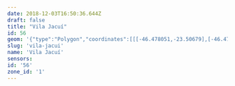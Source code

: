 ```yaml
---
date: 2018-12-03T16:50:36.644Z
draft: false
title: "Vila Jacuí"
id: 56
geom: '{"type":"Polygon","coordinates":[[[-46.478051,-23.50679],[-46.477958,-23.50703],[-46.476901,-23.512298],[-46.476233,-23.517026],[-46.476166,-23.516991],[-46.475509,-23.517373],[-46.47459,-23.518879],[-46.474411,-23.519046],[-46.474176,-23.519146],[-46.472311,-23.519357],[-46.471142,-23.519589],[-46.47084,-23.519566],[-46.470109,-23.519318],[-46.469785,-23.519129],[-46.469329,-23.518707],[-46.467886,-23.516344],[-46.467635,-23.516207],[-46.463288,-23.51552],[-46.455213,-23.515467],[-46.454887,-23.515391],[-46.451715,-23.514213],[-46.443821,-23.513604],[-46.443637,-23.511284],[-46.443824,-23.510695],[-46.444448,-23.509412],[-46.444959,-23.508171],[-46.445646,-23.50716],[-46.445976,-23.506526],[-46.446386,-23.50539],[-46.446666,-23.504163],[-46.447866,-23.502774],[-46.448094,-23.502336],[-46.448163,-23.501485],[-46.447787,-23.499178],[-46.447839,-23.498869],[-46.448014,-23.498544],[-46.448362,-23.498356],[-46.44995,-23.498181],[-46.451836,-23.49874],[-46.45224,-23.498092],[-46.452366,-23.497451],[-46.452832,-23.496755],[-46.453163,-23.496463],[-46.453933,-23.497173],[-46.455182,-23.498018],[-46.456018,-23.498366],[-46.456732,-23.49835],[-46.455525,-23.494896],[-46.455204,-23.494233],[-46.454861,-23.493796],[-46.453549,-23.492487],[-46.453397,-23.492226],[-46.453763,-23.490702],[-46.454097,-23.489684],[-46.454228,-23.489512],[-46.454777,-23.48818],[-46.455848,-23.485384],[-46.456352,-23.48435],[-46.456805,-23.483658],[-46.457248,-23.483189],[-46.457557,-23.482716],[-46.458291,-23.482455],[-46.458593,-23.482499],[-46.460052,-23.482976],[-46.460771,-23.483088],[-46.463427,-23.482806],[-46.465038,-23.482507],[-46.465619,-23.482343],[-46.468915,-23.481283],[-46.469388,-23.481047],[-46.470055,-23.483157],[-46.470737,-23.482966],[-46.471235,-23.482962],[-46.470984,-23.483551],[-46.469242,-23.485054],[-46.469082,-23.485258],[-46.46788,-23.488254],[-46.467937,-23.488576],[-46.468166,-23.488865],[-46.46956,-23.489195],[-46.469676,-23.489381],[-46.469682,-23.491309],[-46.470098,-23.492884],[-46.470256,-23.493777],[-46.470206,-23.494021],[-46.470048,-23.494219],[-46.469087,-23.494766],[-46.468472,-23.495335],[-46.468156,-23.495786],[-46.468004,-23.496289],[-46.467863,-23.497692],[-46.46763,-23.498885],[-46.467565,-23.498951],[-46.469167,-23.499908],[-46.469731,-23.500352],[-46.471029,-23.501668],[-46.471699,-23.503048],[-46.473888,-23.504811],[-46.474639,-23.505266],[-46.478051,-23.50679]]]}'
slug: 'vila-jacui'
name: 'Vila Jacuí'
sensors:
id: '56'
zone_id: '1'
---
```

		